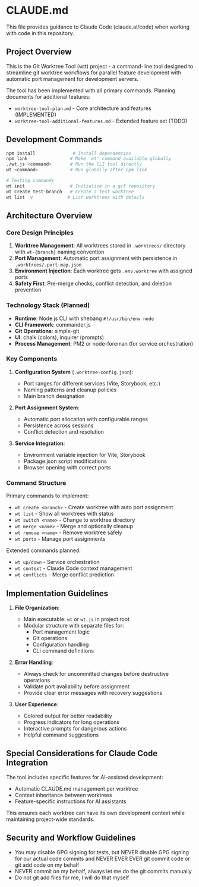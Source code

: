 # CLAUDE.md

This file provides guidance to Claude Code (claude.ai/code) when working with code in this repository.

## Project Overview

This is the Git Worktree Tool (wtt) project - a command-line tool designed to streamline git worktree workflows for parallel feature development with automatic port management for development servers.

The tool has been implemented with all primary commands. Planning documents for additional features:
- `worktree-tool-plan.md` - Core architecture and features (IMPLEMENTED)
- `worktree-tool-additional-features.md` - Extended feature set (TODO)

## Development Commands

```bash
npm install              # Install dependencies
npm link                # Make 'wt' command available globally
./wt.js <command>       # Run the CLI tool directly
wt <command>            # Run globally after npm link

# Testing commands
wt init                 # Initialize in a git repository
wt create test-branch   # Create a test worktree
wt list -v             # List worktrees with details
```

## Architecture Overview

### Core Design Principles

1. **Worktree Management**: All worktrees stored in `.worktrees/` directory with `wt-{branch}` naming convention
2. **Port Management**: Automatic port assignment with persistence in `.worktrees/.port-map.json`
3. **Environment Injection**: Each worktree gets `.env.worktree` with assigned ports
4. **Safety First**: Pre-merge checks, conflict detection, and deletion prevention

### Technology Stack (Planned)

- **Runtime**: Node.js CLI with shebang `#!/usr/bin/env node`
- **CLI Framework**: commander.js
- **Git Operations**: simple-git
- **UI**: chalk (colors), inquirer (prompts)
- **Process Management**: PM2 or node-foreman (for service orchestration)

### Key Components

1. **Configuration System** (`.worktree-config.json`):
   - Port ranges for different services (Vite, Storybook, etc.)
   - Naming patterns and cleanup policies
   - Main branch designation

2. **Port Assignment System**:
   - Automatic port allocation with configurable ranges
   - Persistence across sessions
   - Conflict detection and resolution

3. **Service Integration**:
   - Environment variable injection for Vite, Storybook
   - Package.json script modifications
   - Browser opening with correct ports

### Command Structure

Primary commands to implement:
- `wt create <branch>` - Create worktree with auto port assignment
- `wt list` - Show all worktrees with status
- `wt switch <name>` - Change to worktree directory
- `wt merge <name>` - Merge and optionally cleanup
- `wt remove <name>` - Remove worktree safely
- `wt ports` - Manage port assignments

Extended commands planned:
- `wt up/down` - Service orchestration
- `wt context` - Claude Code context management
- `wt conflicts` - Merge conflict prediction

## Implementation Guidelines

1. **File Organization**:
   - Main executable: `wt` or `wt.js` in project root
   - Modular structure with separate files for:
     - Port management logic
     - Git operations
     - Configuration handling
     - CLI command definitions

2. **Error Handling**:
   - Always check for uncommitted changes before destructive operations
   - Validate port availability before assignment
   - Provide clear error messages with recovery suggestions

3. **User Experience**:
   - Colored output for better readability
   - Progress indicators for long operations
   - Interactive prompts for dangerous actions
   - Helpful command suggestions

## Special Considerations for Claude Code Integration

The tool includes specific features for AI-assisted development:
- Automatic CLAUDE.md management per worktree
- Context inheritance between worktrees
- Feature-specific instructions for AI assistants

This ensures each worktree can have its own development context while maintaining project-wide standards.

## Security and Workflow Guidelines

- You may disable GPG signing for tests, but NEVER disable GPG signing for our actual code commits and NEVER EVER EVER git commit code or git add code on my behalf
- NEVER commit on my behalf, always let me do the git commits manually
- Do not git add files for me, I will do that myself